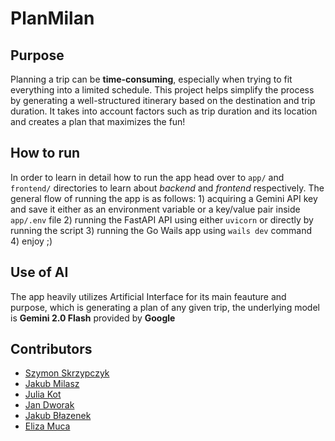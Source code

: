 # PlanMilan

## Purpose
Planning a trip can be **time-consuming**, especially when trying to fit everything into a limited schedule. This project helps simplify the process by generating a well-structured itinerary based on the destination and trip duration. It takes into account factors such as trip duration and its location and creates a plan that maximizes the fun!

## How to run 
In order to learn in detail how to run the app head over to `app/` and `frontend/` directories to learn about *backend* and *frontend* respectively. The general flow of running the app is as follows:
    1) acquiring a Gemini API key and save it either as an environment variable or a key/value pair inside `app/.env` file
    2) running the FastAPI API using either `uvicorn` or directly by running the script 
    3) running the Go Wails app using `wails dev` command   
    4) enjoy ;)

## Use of AI 
The app heavily utilizes Artificial Interface for its main feauture and purpose, which is generating a plan of any given trip, the underlying model is **Gemini 2.0 Flash** provided by **Google**

## Contributors    
- [Szymon Skrzypczyk](https://github.com/SzymonSkrzypczyk) 
- [Jakub Milasz](https://github.com/jakub-milasz) 
- [Julia Kot](https://github.com/julkot1237) 
- [Jan Dworak](https://github.com/janeczk) 
- [Jakub Błazenek](https://github.com/kubablazenek) 
- [Eliza Muca](https://github.com/elizam21) 

